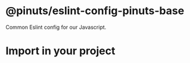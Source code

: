 # @pinuts/eslint-config-pinuts-base
Common Eslint config for our Javascript.

# Import in your project

```
```
